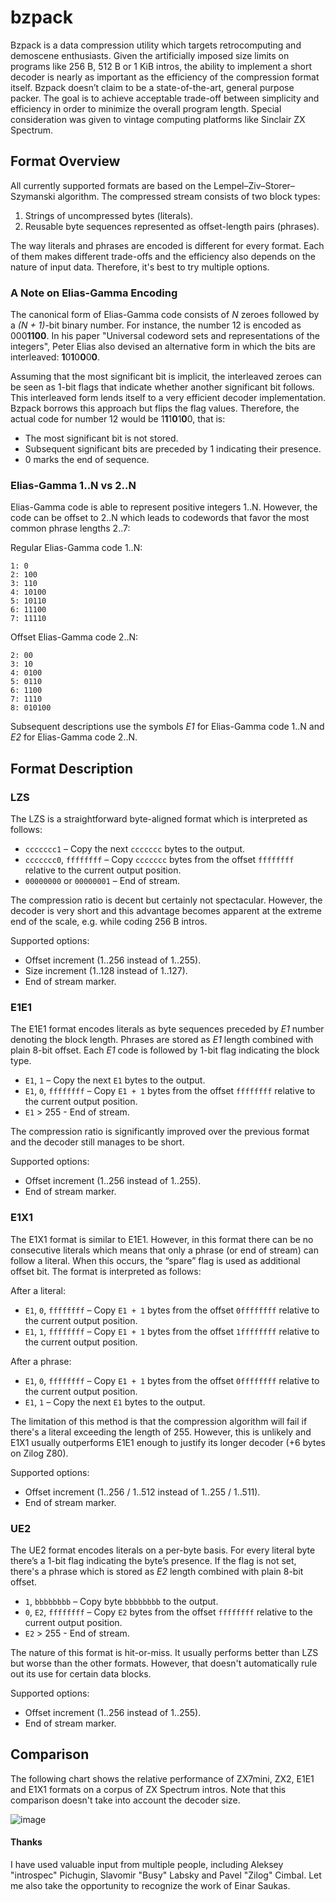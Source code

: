 # bzpack

Bzpack is a data compression utility which targets retrocomputing and demoscene enthusiasts. Given the artificially imposed size limits on programs like 256 B, 512 B or 1 KiB intros, the ability to implement a short decoder is nearly as important as the efficiency of the compression format itself. Bzpack doesn’t claim to be a state-of-the-art, general purpose packer. The goal is to achieve acceptable trade-off between simplicity and efficiency in order to minimize the overall program length. Special consideration was given to vintage computing platforms like Sinclair ZX Spectrum.

## Format Overview

All currently supported formats are based on the Lempel–Ziv–Storer–Szymanski algorithm. The compressed stream consists of two block types:
1. Strings of uncompressed bytes (literals).
2. Reusable byte sequences represented as offset-length pairs (phrases).

The way literals and phrases are encoded is different for every format. Each of them makes different trade-offs and the efficiency also depends on the nature of input data. Therefore, it's best to try multiple options.

### A Note on Elias-Gamma Encoding

The canonical form of Elias-Gamma code consists of *N* zeroes followed by a *(N + 1)*-bit binary number. For instance, the number 12 is encoded as 000**1100**. In his paper "Universal codeword sets and representations of the integers", Peter Elias also devised an alternative form in which the bits are interleaved: **1**0**1**0**0**0**0**.

Assuming that the most significant bit is implicit, the interleaved zeroes can be seen as 1-bit flags that indicate whether another significant bit follows. This interleaved form lends itself to a very efficient decoder implementation. Bzpack borrows this approach but flips the flag values. Therefore, the actual code for number 12 would be 1**1**1**0**1**0**0, that is:

* The most significant bit is not stored.
* Subsequent significant bits are preceded by 1 indicating their presence.
* 0 marks the end of sequence.

### Elias-Gamma 1..N vs 2..N

Elias-Gamma code is able to represent positive integers 1..N. However, the code can be offset to 2..N which leads to codewords that favor the most common phrase lengths 2..7:

Regular Elias-Gamma code 1..N:
```
1: 0
2: 100
3: 110
4: 10100
5: 10110
6: 11100
7: 11110
```
Offset Elias-Gamma code 2..N:
```
2: 00
3: 10
4: 0100
5: 0110
6: 1100
7: 1110
8: 010100
```
Subsequent descriptions use the symbols *E1* for Elias-Gamma code 1..N and *E2* for Elias-Gamma code 2..N.

## Format Description

### LZS

The LZS is a straightforward byte-aligned format which is interpreted as follows:

* `ccccccc1` – Copy the next `ccccccc` bytes to the output.
* `ccccccc0`, `ffffffff` – Copy `ccccccc` bytes from the offset `ffffffff` relative to the current output position.
* `00000000` or `00000001` – End of stream.

The compression ratio is decent but certainly not spectacular. However, the decoder is very short and this advantage becomes apparent at the extreme end of the scale, e.g. while coding 256 B intros.

Supported options:

* Offset increment (1..256 instead of 1..255).
* Size increment (1..128 instead of 1..127).
* End of stream marker.

### E1E1

The E1E1 format encodes literals as byte sequences preceded by *E1* number denoting the block length. Phrases are stored as *E1* length combined with plain 8-bit offset. Each *E1* code is followed by 1-bit flag indicating the block type.

* `E1`, `1` – Copy the next `E1` bytes to the output.
* `E1`, `0`, `ffffffff` – Copy `E1 + 1` bytes from the offset `ffffffff` relative to the current output position.
* `E1` > 255 - End of stream.

The compression ratio is significantly improved over the previous format and the decoder still manages to be short.

Supported options:

* Offset increment (1..256 instead of 1..255).
* End of stream marker.

### E1X1

The E1X1 format is similar to E1E1. However, in this format there can be no consecutive literals which means that only a phrase (or end of stream) can follow a literal. When this occurs, the “spare” flag is used as additional offset bit. The format is interpreted as follows:

After a literal:

* `E1`, `0`, `ffffffff` – Copy `E1 + 1` bytes from the offset `0ffffffff` relative to the current output position.
* `E1`, `1`, `ffffffff` – Copy `E1 + 1` bytes from the offset `1ffffffff` relative to the current output position.

After a phrase:

* `E1`, `0`, `ffffffff` – Copy `E1 + 1` bytes from the offset `0ffffffff` relative to the current output position.
* `E1`, `1` – Copy the next `E1` bytes to the output.

The limitation of this method is that the compression algorithm will fail if there's a literal exceeding the length of 255. However, this is unlikely and E1X1 usually outperforms E1E1 enough to justify its longer decoder (+6 bytes on Zilog Z80).

Supported options:

* Offset increment (1..256 / 1..512 instead of 1..255 / 1..511).
* End of stream marker.

### UE2

The UE2 format encodes literals on a per-byte basis. For every literal byte there’s a 1-bit flag indicating the byte’s presence. If the flag is not set, there's a phrase which is stored as *E2* length combined with plain 8-bit offset.

* `1`, `bbbbbbbb` – Copy byte `bbbbbbbb` to the output.
* `0`, `E2`, `ffffffff` – Copy `E2` bytes from the offset `ffffffff` relative to the current output position.
* `E2` > 255 - End of stream.

The nature of this format is hit-or-miss. It usually performs better than LZS but worse than the other formats. However, that doesn't automatically rule out its use for certain data blocks.

Supported options:

* Offset increment (1..256 instead of 1..255).
* End of stream marker.

## Comparison

The following chart shows the relative performance of ZX7mini, ZX2, E1E1 and E1X1 formats on a corpus of ZX Spectrum intros. Note that this comparison doesn't take into account the decoder size.

![image](https://user-images.githubusercontent.com/37623188/131913146-1eda8d17-b07d-4a06-85b7-4540b4c11b21.png)

#### Thanks

I have used valuable input from multiple people, including Aleksey "introspec" Pichugin, Slavomir "Busy" Labsky and Pavel "Zilog" Cimbal. Let me also take the opportunity to recognize the work of Einar Saukas.
